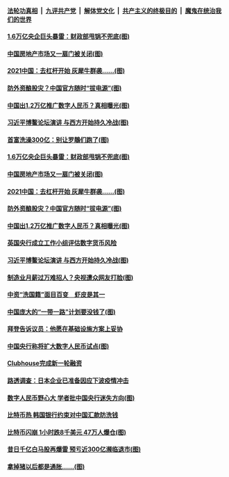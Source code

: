 ####  [法轮功真相](../../../../basic/blob/master/README.md?t=04211831) &nbsp;|&nbsp; [九评共产党](../../../../9ping.md/blob/master/README.md?t=04211831) &nbsp;|&nbsp; [解体党文化](../../../../jtdwh.md/blob/master/README.md?t=04211831)  &nbsp;|&nbsp; [共产主义的终极目的](../../../../gczydzjmd.md/blob/master/README.md?t=04211831) &nbsp;|&nbsp; [魔鬼在统治我们的世界](../../../../mgztzwmdsj.md/blob/master/README.md?t=04211831) 

#### [1.6万亿央企巨头暴雷：财政部甩锅不兜底(图)](../pages/p5/969395.md?t=04211831) 

#### [中国房地产市场又一扇门被关闭(图)](../pages/p5/969367.md?t=04211831) 

#### [2021中国：去杠杆开始 灰犀牛群袭……(图)](../pages/p5/969378.md?t=04211831) 

#### [防外资酿股灾？中国官方随时“拔电源”(图)](../pages/p5/969339.md?t=04211831) 

#### [中国出1.2万亿推广数字人民币？真相曝光(图)](../pages/p5/969326.md?t=04211831) 

#### [习近平博鳌论坛演讲 与西方开始持久冷战(图)](../pages/p5/969318.md?t=04211831) 

#### [首富洗澡300亿：别让罗鶄们跑了(图)](../pages/p5/969391.md?t=04211831) 

#### [1.6万亿央企巨头暴雷：财政部甩锅不兜底(图)](../pages/p5/969395.md?t=04211831) 

#### [中国房地产市场又一扇门被关闭(图)](../pages/p5/969367.md?t=04211831) 

#### [2021中国：去杠杆开始 灰犀牛群袭……(图)](../pages/p5/969378.md?t=04211831) 

#### [防外资酿股灾？中国官方随时“拔电源”(图)](../pages/p5/969339.md?t=04211831) 

#### [中国出1.2万亿推广数字人民币？真相曝光(图)](../pages/p5/969326.md?t=04211831) 

#### [英国央行成立工作小组评估数字货币风险](../pages/p5/969321.md?t=04211831) 

#### [习近平博鳌论坛演讲 与西方开始持久冷战(图)](../pages/p5/969318.md?t=04211831) 

#### [制造业月薪过万难招人？央视遭众网友打脸(图)](../pages/p5/969286.md?t=04211831) 

#### [中资“洗国籍”面目百变　虾皮是其一](../pages/p5/969277.md?t=04211831) 

#### [中国庞大的“一带一路”计划要没钱了(图)](../pages/p5/969240.md?t=04211831) 

#### [拜登告诉议员：他愿在基础设施方案上妥协](../pages/p5/969275.md?t=04211831) 

#### [中国央行称将扩大数字人民币试点(图)](../pages/p5/969272.md?t=04211831) 

#### [Clubhouse完成新一轮融资](../pages/p5/969238.md?t=04211831) 

#### [路透调查：日本企业已准备因应下波疫情冲击](../pages/p5/969237.md?t=04211831) 

#### [数字人民币野心大 学者批中国央行迷失方向(图)](../pages/p5/969235.md?t=04211831) 

#### [比特币热 韩国银行约束对中国汇款防洗钱](../pages/p5/969231.md?t=04211831) 

#### [比特币闪崩 1小时跌8千美元 47万人爆仓(图)](../pages/p5/969196.md?t=04211831) 

#### [昔日千亿白马股再爆雷 预亏近300亿濒临退市(图)](../pages/p5/969192.md?t=04211831) 

#### [拿掉猪以后都是通胀……(图)](../pages/p5/969172.md?t=04211831) 

